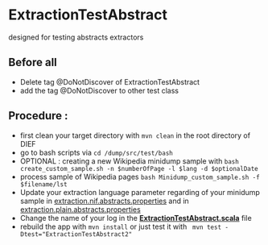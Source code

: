 # ExtractionTestAbstract

designed for testing abstracts extractors
## Before all

* Delete tag @DoNotDiscover of ExtractionTestAbstract
* add the tag @DoNotDiscover to other test class

## Procedure :
* first clean your target directory with ``` mvn clean ``` in the root directory of DIEF
* go to bash scripts via ``` cd /dump/src/test/bash  ```
* OPTIONAL :  creating a new Wikipedia minidump sample with ``` bash create_custom_sample.sh -n $numberOfPage -l $lang -d $optionalDate ```
* process sample of Wikipedia pages ``` bash Minidump_custom_sample.sh -f $filename/lst ```
* Update your extraction language parameter regarding of your minidump sample in [extraction.nif.abstracts.properties](https://github.com/datalogism/extraction-framework/blob/gsoc-celian/dump/src/test/resources/extraction-configs/extraction.nif.abstracts.properties) and in [extraction.plain.abstracts.properties](https://github.com/datalogism/extraction-framework/blob/gsoc-celian/dump/src/test/resources/extraction-configs/extraction.plain.abstracts.properties)
* Change the name of your log in the [**ExtractionTestAbstract.scala**](https://github.com/datalogism/extraction-framework/blob/gsoc-celian/dump/src/test/scala/org/dbpedia/extraction/dump/ExtractionTestAbstract.scala) file
* rebuild the app with ``` mvn install ``` or just test it with ```  mvn test -Dtest="ExtractionTestAbstract2" ```
